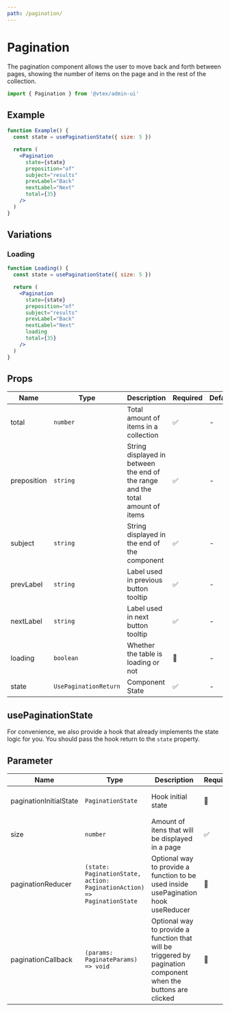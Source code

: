 ```yaml
---
path: /pagination/
---
```


# Pagination

The pagination component allows the user to move back and forth between pages, showing the number of items on the page and in the rest of the collection.

```jsx isStatic
import { Pagination } from '@vtex/admin-ui'
```

## Example

```jsx
function Example() {
  const state = usePaginationState({ size: 5 })

  return (
    <Pagination
      state={state}
      preposition="of"
      subject="results"
      prevLabel="Back"
      nextLabel="Next"
      total={35}
    />
  )
}
```

## Variations

### Loading

```jsx
function Loading() {
  const state = usePaginationState({ size: 5 })

  return (
    <Pagination
      state={state}
      preposition="of"
      subject="results"
      prevLabel="Back"
      nextLabel="Next"
      loading
      total={35}
    />
  )
}
```

## Props

| Name        | Type                  | Description                                                                    | Required | Default |
| ----------- | --------------------- | ------------------------------------------------------------------------------ | -------- | ------- |
| total       | `number`              | Total amount of items in a collection                                          | ✅       | -       |
| preposition | `string`              | String displayed in between the end of the range and the total amount of items | ✅       | -       |
| subject     | `string`              | String displayed in the end of the component                                   | ✅       | -       |
| prevLabel   | `string`              | Label used in previous button tooltip                                          | ✅       | -       |
| nextLabel   | `string`              | Label used in next button tooltip                                              | ✅       | -       |
| loading     | `boolean`             | Whether the table is loading or not                                            | 🚫       | -       |
| state       | `UsePaginationReturn` | Component State                                                                | ✅       | -       |

## usePaginationState

For convenience, we also provide a hook that already implements the state logic for you. You should pass the hook return to the `state` property.

## Parameter

| Name                   | Type                                                                    | Description                                                                                                    | Required | Default                                |
| ---------------------- | ----------------------------------------------------------------------- | -------------------------------------------------------------------------------------------------------------- | -------- | -------------------------------------- |
| paginationInitialState | `PaginationState`                                                       | Hook initial state                                                                                             | 🚫       | `{ currentPage: 1, range: [1, size] }` |
| size                   | `number`                                                                | Amount of itens that will be displayed in a page                                                               | ✅       | -                                      |
| paginationReducer      | `(state: PaginationState, action: PaginationAction) => PaginationState` | Optional way to provide a function to be used inside usePagination hook useReducer                             | 🚫       | usePagination hook default reducer     |
| paginationCallback     | `(params: PaginateParams) => void`                                      | Optional way to provide a function that will be triggered by pagination component when the buttons are clicked | 🚫       | usePagination hook default callback    |
